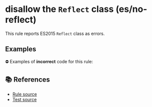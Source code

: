 # disallow the `Reflect` class (es/no-reflect)

This rule reports ES2015 `Reflect` class as errors.

## Examples

⛔ Examples of **incorrect** code for this rule:

<eslint-playground type="bad" code="/*eslint es/no-reflect: error */
let value = Reflect.get(obj, key)
" />

## 📚 References

- [Rule source](https://github.com/mysticatea/eslint-plugin-es/blob/v1.2.0/lib/rules/no-reflect.js)
- [Test source](https://github.com/mysticatea/eslint-plugin-es/blob/v1.2.0/tests/lib/rules/no-reflect.js)
